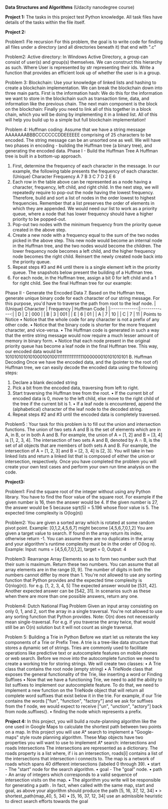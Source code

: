 **Data Structures and Algorithms**
(Udacity nanodegree course)

**Project 1:**
The tasks in this project test Python knowledge. 
All task files have details of the tasks within the file itself.

**Project 2:**

Problem1:
Fle recursion
For this problem, the goal is to write code for finding all files under a directory (and all directories beneath it) that end with ".c"

Problem2: 
Active directory:
In Windows Active Directory, a group can consist of user(s) and group(s) themselves. We can construct this hierarchy as such. Where User is represented by str representing their ids.
Write a function that provides an efficient look up of whether the user is in a group.

Problem 3:
Blockchain:
Use your knowledge of linked lists and hashing to create a blockchain implementation.
We can break the blockchain down into three main parts.
First is the information hash:
We do this for the information we want to store in the blockchain such as transaction time, data, and information like the previous chain.
The next main component is the block on the blockchain:
Finally you need to link all of this together in a block chain, which you will be doing by implementing it in a linked list. All of this will help you build up to a simple but full blockchain implementation!

Problem 4:
Huffman coding:
Assume that we have a string message AAAAAAABBBCCCCCCCDDEEEEEE comprising of 25 characters to be encoded. The string message can be an unsorted one as well. We will have two phases in encoding - building the Huffman tree (a binary tree), and generating the encoded data.
Phase I - Build the Huffman Tree
A Huffman tree is built in a bottom-up approach.
1.	First, determine the frequency of each character in the message. In our example, the following table presents the frequency of each character.
(Unique) Character	Frequency
A	7
B	3
C	7
D	2
E	6
2.	Each row in the table above can be represented as a node having a character, frequency, left child, and right child. In the next step, we will repeatedly require to pop-out the node having the lowest frequency. Therefore, build and sort a list of nodes in the order lowest to highest frequencies. Remember that a list preserves the order of elements in which they are appended.
We would need our list to work as a priority queue, where a node that has lower frequency should have a higher priority to be popped-out. 
3.	Pop-out two nodes with the minimum frequency from the priority queue created in the above step.
4.	Create a new node with a frequency equal to the sum of the two nodes picked in the above step. This new node would become an internal node in the Huffman tree, and the two nodes would become the children. The lower frequency node becomes a left child, and the higher frequency node becomes the right child. Reinsert the newly created node back into the priority queue.
5.	Repeat steps #3 and #4 until there is a single element left in the priority queue. The snapshots below present the building of a Huffman tree.
6.	For each node, in the Huffman tree, assign a bit 0 for left child and a 1 for right child. See the final Huffman tree for our example:

Phase II - Generate the Encoded Data
7.	Based on the Huffman tree, generate unique binary code for each character of our string message. For this purpose, you'd have to traverse the path from root to the leaf node.
| (Unique) Character | Frequency | Huffman Code | |:-------------:|:-------------:| | D | 2 | 000 | | B | 3 | 001 | | E | 6 | 01 | | A | 7 | 10 | | C | 7 | 11 |
Points to Notice
•	Notice that the whole code for any character is not a prefix of any other code. 
•	Notice that the binary code is shorter for the more frequent character, and vice-versa.
•	The Huffman code is generated in such a way that the entire string message would now require a much lesser amount of memory in binary form.
•	Notice that each node present in the original priority queue has become a leaf node in the final Huffman tree.
This way, our encoded data would be 1010101010101000100100111111111111111000000010101010101
B. Huffman Decoding
Once we have the encoded data, and the (pointer to the root of) Huffman tree, we can easily decode the encoded data using the following steps:
1.	Declare a blank decoded string
2.	Pick a bit from the encoded data, traversing from left to right.
3.	Start traversing the Huffman tree from the root.
•	If the current bit of encoded data is 0, move to the left child, else move to the right child of the tree if the current bit is 1.
•	If a leaf node is encountered, append the (alphabetical) character of the leaf node to the decoded string.
4.	Repeat steps #2 and #3 until the encoded data is completely traversed.

Problem5 :
Your task for this problem is to fill out the union and intersection functions. The union of two sets A and B is the set of elements which are in A, in B, or in both A and B. For example, the union of A = [1, 2] and B = [3, 4] is [1, 2, 3, 4].
The intersection of two sets A and B, denoted by A ∩ B, is the set of all objects that are members of both sets A and B. For example, the intersection of A = [1, 2, 3] and B = [2, 3, 4] is [2, 3].
You will take in two linked lists and return a linked list that is composed of either the union or intersection, respectively. Once you have completed the problem you will create your own test cases and perform your own run time analysis on the code.

**Project3:**

Problem1:
Find the square root of the integer without using any Python library. You have to find the floor value of the square root.
For example if the given number is 16, then the answer would be 4.
If the given number is 27, the answer would be 5 because sqrt(5) = 5.196 whose floor value is 5.
The expected time complexity is O(log(n))

Problem2:
You are given a sorted array which is rotated at some random pivot point.
Example: [0,1,2,4,5,6,7] might become [4,5,6,7,0,1,2]
You are given a target value to search. If found in the array return its index, otherwise return -1.
You can assume there are no duplicates in the array and your algorithm's runtime complexity must be in the order of O(log n).
Example:
Input: nums = [4,5,6,7,0,1,2], target = 0, Output: 4

Problem3:
Rearrange Array Elements so as to form two number such that their sum is maximum. Return these two numbers. You can assume that all array elements are in the range [0, 9]. The number of digits in both the numbers cannot differ by more than 1. You're not allowed to use any sorting function that Python provides and the expected time complexity is O(nlog(n)).
for e.g. [1, 2, 3, 4, 5]
The expected answer would be [531, 42]. Another expected answer can be [542, 31]. In scenarios such as these when there are more than one possible answers, return any one.

Problem4:
Dutch National Flag Problem
Given an input array consisting on only 0, 1, and 2, sort the array in a single traversal. You're not allowed to use any sorting function that Python provides.
Note: O(n) does not necessarily mean single-traversal. For e.g. if you traverse the array twice, that would still be an O(n) solution but it will not count as single traversal.

Problem 5:
Building a Trie in Python
Before we start let us reiterate the key components of a Trie or Prefix Tree. A trie is a tree-like data structure that stores a dynamic set of strings. Tries are commonly used to facilitate operations like predictive text or autocomplete features on mobile phones or web search.
Before we move into the autocomplete function we need to create a working trie for storing strings. We will create two classes:
•	A Trie class that contains the root node (empty string)
•	A TrieNode class that exposes the general functionality of the Trie, like inserting a word or Finding Suffixes
•	Now that we have a functioning Trie, we need to add the ability to list suffixes to implement our autocomplete feature. To do that, we need to implement a new function on the TrieNode object that will return all complete word suffixes that exist below it in the trie. For example, if our Trie contains the words ["fun", "function", "factory"] and we ask for suffixes from the f node, we would expect to receive ["un", "unction", "actory"] back from node.suffixes().
•	finding the node which represents a prefix.


**Project 4:**
In this project, you will build a route-planning algorithm like the one used in Google Maps to calculate the shortest path between two points on a map.
In this project you will use A* search to implement a "Google-maps" style route planning algorithm.
These Map objects have two properties you will want to use to implement A* search: intersections and roads
Intersections
The intersections are represented as a dictionary.
The roads property is a list where, if i is an intersection, roads[i] contains a list of the intersections that intersection i connects to.
The map is a network of roads which spans 40 different intersections (labeled 0 through 39).
•	start - The "start" node for the search algorithm.
•	goal - The "goal" node.
•	path - An array of integers which corresponds to a valid sequence of intersection visits on the map.
•	The algorithm you write will be responsible for generating a path . In fact, when called with the same map, start and goal, as above your algorithm should produce the path [5, 16, 37, 12, 34]
•	> shortest_path(map_40, 5, 34)
•	[5, 16, 37, 12, 34]
use an admissible heuristic to direct search efforts towards the goal
